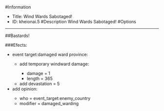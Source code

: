 #Information
 - Title: Wind Wards Sabotaged!
 - ID: kheionai.5
#Description
Wind Wards Sabotaged!
#Options

___
##Bastards!

###Efects:<ul><li>event target:damaged ward province:</li><ul><li>add temporary windward damage:</li><ul><li>damage = 1</li><li>length = 365</li></ul><li>add devastation = 5</li></ul><li>add opinion:</li><ul><li>who = event_target:enemy_country</li><li>modifier = damaged_warding</li></ul></ul>
